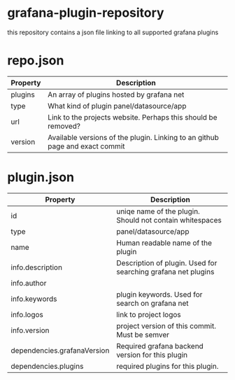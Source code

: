 # grafana-plugin-repository

this repository contains a json file linking to all supported grafana plugins

# repo.json

| Property | Description |
| ------------- |-------------|
| plugins | An array of plugins hosted by grafana net |
| type | What kind of plugin panel/datasource/app |
| url | Link to the projects website. Perhaps this should be removed? |
| version | Available versions of the plugin. Linking to an github page and exact commit |


# plugin.json

| Property | Description |
| ------------- |-------------|
| id | uniqe name of the plugin. Should not contain whitespaces |
| type | panel/datasource/app |
| name | Human readable name of the plugin |
| info.description | Description of plugin. Used for searching grafana net plugins |
| info.author | |
| info.keywords | plugin keywords. Used for search on grafana net|
| info.logos | link to project logos |
| info.version | project version of this commit. Must be semver |
| dependencies.grafanaVersion | Required grafana backend version for this plugin |
| dependencies.plugins | required plugins for this plugin. |
